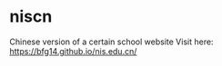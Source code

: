 # niscn
Chinese version of a certain school website
Visit here: https://bfg14.github.io/nis.edu.cn/
